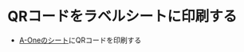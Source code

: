 <h1>QRコードをラベルシートに印刷する</h1>

<ul>
  <li><a href="https://www.a-one.co.jp/product/search/detail.php?id=78265">A-Oneのシート</a>にQRコードを印刷する</li>
</ul>
